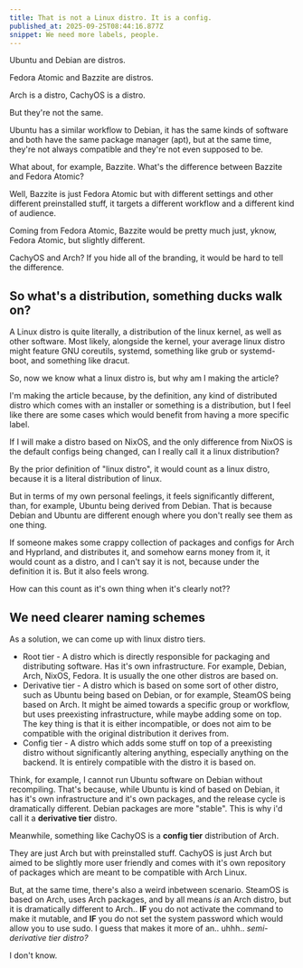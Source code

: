 ```yaml
---
title: That is not a Linux distro. It is a config.
published_at: 2025-09-25T08:44:16.877Z
snippet: We need more labels, people.
---
```


Ubuntu and Debian are distros.

Fedora Atomic and Bazzite are distros.

Arch is a distro, CachyOS is a distro.

But they're not the same.

Ubuntu has a similar workflow to Debian, it has the same kinds of software and
both have the same package manager (apt), but at the same time, they're not
always compatible and they're not even supposed to be.

What about, for example, Bazzite. What's the difference between Bazzite and
Fedora Atomic?

Well, Bazzite is just Fedora Atomic but with different settings and other
different preinstalled stuff, it targets a different workflow and a different
kind of audience.

Coming from Fedora Atomic, Bazzite would be pretty much just, yknow, Fedora
Atomic, but slightly different.

CachyOS and Arch? If you hide all of the branding, it would be hard to tell the
difference.

## So what's a distribution, something ducks walk on?

A Linux distro is quite literally, a distribution of the linux kernel, as well
as other software. Most likely, alongside the kernel, your average linux distro
might feature GNU coreutils, systemd, something like grub or systemd-boot, and
something like dracut.

So, now we know what a linux distro is, but why am I making the article?

I'm making the article because, by the definition, any kind of distributed
distro which comes with an installer or something is a distribution, but I feel
like there are some cases which would benefit from having a more specific label.

If I will make a distro based on NixOS, and the only difference from NixOS is
the default configs being changed, can I really call it a linux distribution?

By the prior definition of "linux distro", it would count as a linux distro,
because it is a literal distribution of linux.

But in terms of my own personal feelings, it feels significantly different,
than, for example, Ubuntu being derived from Debian. That is because Debian and
Ubuntu are different enough where you don't really see them as one thing.

If someone makes some crappy collection of packages and configs for Arch and
Hyprland, and distributes it, and somehow earns money from it, it would count as
a distro, and I can't say it is not, because under the definition it is. But it
also feels wrong.

How can this count as it's own thing when it's clearly not??

## We need clearer naming schemes

As a solution, we can come up with linux distro tiers.

- Root tier - A distro which is directly responsible for packaging and
  distributing software. Has it's own infrastructure. For example, Debian, Arch,
  NixOS, Fedora. It is usually the one other distros are based on.
- Derivative tier - A distro which is based on some sort of other distro, such
  as Ubuntu being based on Debian, or for example, SteamOS being based on Arch.
  It might be aimed towards a specific group or workflow, but uses preexisting
  infrastructure, while maybe adding some on top. The key thing is that it is
  either incompatible, or does not aim to be compatible with the original
  distribution it derives from.
- Config tier - A distro which adds some stuff on top of a preexisting distro
  without significantly altering anything, especially anything on the backend.
  It is entirely compatible with the distro it is based on.

Think, for example, I cannot run Ubuntu software on Debian without recompiling.
That's because, while Ubuntu is kind of based on Debian, it has it's own
infrastructure and it's own packages, and the release cycle is dramatically
different. Debian packages are more "stable". This is why i'd call it a
**derivative tier** distro.

Meanwhile, something like CachyOS is a **config tier** distribution of Arch.

They are just Arch but with preinstalled stuff. CachyOS is just Arch but aimed
to be slightly more user friendly and comes with it's own repository of packages
which are meant to be compatible with Arch Linux.

But, at the same time, there's also a weird inbetween scenario. SteamOS is based
on Arch, uses Arch packages, and by all means _is_ an Arch distro, but it is
dramatically different to Arch.. **IF** you do not activate the command to make
it mutable, and **IF** you do not set the system password which would allow you
to use sudo. I guess that makes it more of an.. uhhh.. _semi-derivative tier
distro?_

I don't know.
